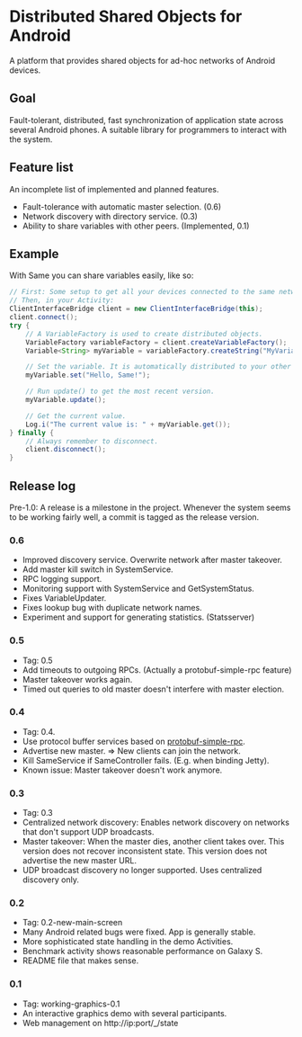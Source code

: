 # Distributed Shared Objects for Android
A platform that provides shared objects for ad-hoc networks of Android devices.

## Goal
Fault-tolerant, distributed, fast synchronization of application state across
several Android phones. A suitable library for programmers to interact with the
system.

## Feature list
An incomplete list of implemented and planned features.

* Fault-tolerance with automatic master selection. (0.6)
* Network discovery with directory service. (0.3)
* Ability to share variables with other peers. (Implemented, 0.1)

## Example
With Same you can share variables easily, like so:

```Java
// First: Some setup to get all your devices connected to the same network.
// Then, in your Activity:
ClientInterfaceBridge client = new ClientInterfaceBridge(this);
client.connect();
try {
    // A VariableFactory is used to create distributed objects.
    VariableFactory variableFactory = client.createVariableFactory();
    Variable<String> myVariable = variableFactory.createString("MyVariable");

    // Set the variable. It is automatically distributed to your other devices.
    myVariable.set("Hello, Same!");

    // Run update() to get the most recent version.
    myVariable.update();

    // Get the current value.
    Log.i("The current value is: " + myVariable.get());
} finally {
    // Always remember to disconnect.
    client.disconnect();
}
```

## Release log
Pre-1.0: A release is a milestone in the project. Whenever the system seems to
be working fairly well, a commit is tagged as the release version.

### 0.6
* Improved discovery service. Overwrite network after master takeover.
* Add master kill switch in SystemService.
* RPC logging support.
* Monitoring support with SystemService and GetSystemStatus.
* Fixes VariableUpdater.
* Fixes lookup bug with duplicate network names.
* Experiment and support for generating statistics. (Statsserver)

### 0.5
* Tag: 0.5
* Add timeouts to outgoing RPCs. (Actually a protobuf-simple-rpc feature)
* Master takeover works again.
* Timed out queries to old master doesn't interfere with master election.

### 0.4
* Tag: 0.4.
* Use protocol buffer services based on [protobuf-simple-rpc](https://github.com/orbekk/protobuf-simple-rpc).
* Advertise new master. => New clients can join the network.
* Kill SameService if SameController fails. (E.g. when binding Jetty).
* Known issue: Master takeover doesn't work anymore.

### 0.3
* Tag: 0.3
* Centralized network discovery: Enables network discovery on networks that
  don't support UDP broadcasts.
* Master takeover: When the master dies, another client takes over.
  This version does not recover inconsistent state.
  This version does not advertise the new master URL.
* UDP broadcast discovery no longer supported. Uses centralized discovery only.

### 0.2
* Tag: 0.2-new-main-screen
* Many Android related bugs were fixed. App is generally stable.
* More sophisticated state handling in the demo Activities.
* Benchmark activity shows reasonable performance on Galaxy S.
* README file that makes sense.

### 0.1
* Tag: working-graphics-0.1
* An interactive graphics demo with several participants.
* Web management on http://ip:port/_/state
